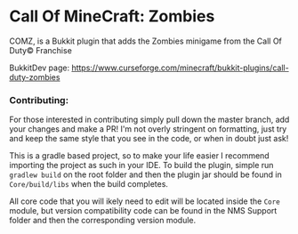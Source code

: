 # Call Of MineCraft: Zombies
COMZ, is a Bukkit plugin that adds the Zombies minigame from the Call Of Duty© Franchise

BukkitDev page: https://www.curseforge.com/minecraft/bukkit-plugins/call-duty-zombies


### Contributing:
For those interested in contributing simply pull down the master branch, add your changes and make a PR! I'm not overly
stringent on formatting, just try and keep the same style that you see in the code, or when in doubt just ask!

This is a
gradle based project, so to make your life easier I recommend importing the project as such in your IDE. To build the
plugin, simple run `gradlew build` on the root folder and then the plugin jar should be found in `Core/build/libs` when
the build completes.

All core code that you will ikely need to edit will be located inside the `Core` module, but version compatibility code
can be found in the NMS Support folder and then the corresponding version module.